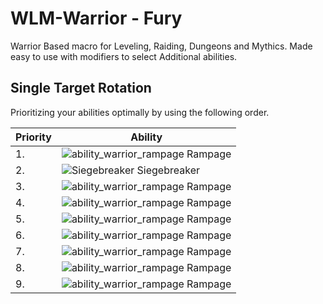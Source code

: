 # WLM-Warrior - Fury
Warrior Based macro for Leveling, Raiding, Dungeons and Mythics.
Made easy to use with modifiers to select Additional abilities.

## Single Target Rotation
Prioritizing your abilities optimally by using the following order.

Priority | Ability
------------ | -------------
1. | ![ability_warrior_rampage](https://wow.zamimg.com/images/wow/icons/tiny/ability_warrior_rampage.gif) Rampage
2. | ![Siegebreaker](https://wow.zamimg.com/images/wow/icons/tiny/inv_mace_101.gif) Siegebreaker
3. | ![ability_warrior_rampage](https://wow.zamimg.com/images/wow/icons/tiny/ability_warrior_rampage.gif) Rampage
4. | ![ability_warrior_rampage](https://wow.zamimg.com/images/wow/icons/tiny/ability_warrior_rampage.gif) Rampage
5. | ![ability_warrior_rampage](https://wow.zamimg.com/images/wow/icons/tiny/ability_warrior_rampage.gif) Rampage
6. | ![ability_warrior_rampage](https://wow.zamimg.com/images/wow/icons/tiny/ability_warrior_rampage.gif) Rampage
7. | ![ability_warrior_rampage](https://wow.zamimg.com/images/wow/icons/tiny/ability_warrior_rampage.gif) Rampage
8. | ![ability_warrior_rampage](https://wow.zamimg.com/images/wow/icons/tiny/ability_warrior_rampage.gif) Rampage
9. | ![ability_warrior_rampage](https://wow.zamimg.com/images/wow/icons/tiny/ability_warrior_rampage.gif) Rampage
